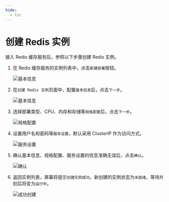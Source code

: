 ```yaml
---
hide:
  - toc
---
```


# 创建 Redis 实例

接入 Redis 缓存服务后，参照以下步骤创建 Redis 实例。

1. 在 Redis 缓存服务的实例列表中，点击`新建部署`按钮。

    ![基本信息](https://docs.daocloud.io/daocloud-docs-images/docs/middleware/redis/images/create00.png)

2. 在`创建 Redis 实例`页面中，配置`基本信息`后，点击`下一步`。

    ![基本信息](https://docs.daocloud.io/daocloud-docs-images/docs/middleware/redis/images/create01.png)

3. 选择部署类型、CPU、内存和存储等`规格配置`后，点击`下一步`。

    ![规格配置](https://docs.daocloud.io/daocloud-docs-images/docs/middleware/redis/images/create02.png)

4. 设置用户名和密码等`服务设置`，默认采用 ClusterIP 作为访问方式。

    ![服务设置](https://docs.daocloud.io/daocloud-docs-images/docs/middleware/redis/images/create03.png)

5. 确认基本信息、规格配置、服务设置的信息准确无误后，点击`确认`。

    ![确认](https://docs.daocloud.io/daocloud-docs-images/docs/middleware/redis/images/create04.png)

6. 返回实例列表，屏幕将提示`创建实例成功`。新创建的实例状态为`未就绪`，等待片刻后将变为`运行中`。

    ![成功创建](https://docs.daocloud.io/daocloud-docs-images/docs/middleware/redis/images/create05.png)
